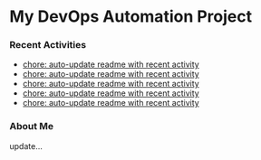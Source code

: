 # My DevOps Automation Project

### Recent Activities
<!-- activity:START -->
- [chore: auto-update readme with recent activity](https://github.com/kaigiii/mybowling-app/commit/e1a4504c69771cd7e10c4e4f381b4ec1ac8ddee0)
- [chore: auto-update readme with recent activity](https://github.com/kaigiii/mybowling-app/commit/0e143cbd9bdd5d94f280e12ba8f3183ccffd03b7)
- [chore: auto-update readme with recent activity](https://github.com/kaigiii/mybowling-app/commit/fd0d69c2bcc62186e1d6bd99fe0dd2beb467241b)
- [chore: auto-update readme with recent activity](https://github.com/kaigiii/mybowling-app/commit/1502049d8e541d938dee339e67ef89dc1b96ba52)
- [chore: auto-update readme with recent activity](https://github.com/kaigiii/mybowling-app/commit/a1c6e13a643fc501bc6a97ebf4cc8984985e433c)
<!-- activity:END -->

### About Me
<!-- MYLINKS:START -->
<!-- MYLINKS:END -->

update...
